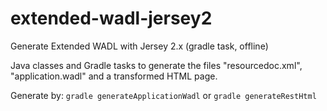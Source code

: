 # extended-wadl-jersey2
Generate Extended WADL with Jersey 2.x (gradle task, offline)

Java classes and Gradle tasks to generate the files "resourcedoc.xml", "application.wadl" and a transformed HTML page.

Generate by:
``` gradle generateApplicationWadl ```
or
``` gradle generateRestHtml ```


